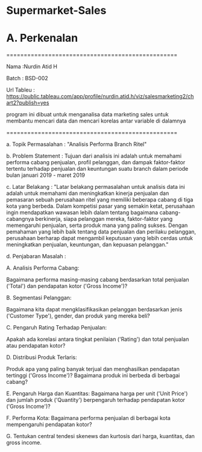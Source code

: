 # Supermarket-Sales

# A. Perkenalan

=================================================

Nama  :Nurdin Atid H

Batch : BSD-002

Url Tableu : https://public.tableau.com/app/profile/nurdin.atid.h/viz/salesmarketing2/chart2?publish=yes

program ini dibuat untuk menganalisa data marketing sales untuk membantu mencari data dan mencari korelas antar variable di dalamnya

=================================================

a. Topik Permasalahan : "Analisis Performa Branch Ritel"

b. Problem Statement : Tujuan dari analisis ini adalah untuk memahami performa cabang penjualan, profil pelanggan, dan dampak faktor-faktor tertentu terhadap penjualan dan keuntungan suatu branch dalam periode bulan januari 2019 - maret 2019

c. Latar Belakang : "Latar belakang permasalahan untuk analisis data ini adalah untuk memahami dan meningkatkan kinerja penjualan dan pemasaran sebuah perusahaan ritel yang memiliki beberapa cabang di tiga kota yang berbeda. Dalam kompetisi pasar yang semakin ketat, perusahaan ingin mendapatkan wawasan lebih dalam tentang bagaimana cabang-cabangnya berkinerja, siapa pelanggan mereka, faktor-faktor yang memengaruhi penjualan, serta produk mana yang paling sukses. Dengan pemahaman yang lebih baik tentang data penjualan dan perilaku pelanggan, perusahaan berharap dapat mengambil keputusan yang lebih cerdas untuk meningkatkan penjualan, keuntungan, dan kepuasan pelanggan."

d. Penjabaran Masalah :

A. Analisis Performa Cabang:

Bagaimana performa masing-masing cabang berdasarkan total penjualan ('Total') dan pendapatan kotor ('Gross Income')?

B. Segmentasi Pelanggan:

Bagaimana kita dapat mengklasifikasikan pelanggan berdasarkan jenis ('Customer Type'), gender, dan produk yang mereka beli?

C. Pengaruh Rating Terhadap Penjualan:

Apakah ada korelasi antara tingkat penilaian ('Rating') dan total penjualan atau pendapatan kotor?

D. Distribusi Produk Terlaris:

Produk apa yang paling banyak terjual dan menghasilkan pendapatan tertinggi ('Gross Income')? Bagaimana produk ini berbeda di berbagai cabang?

E. Pengaruh Harga dan Kuantitas:
Bagaimana harga per unit ('Unit Price') dan jumlah produk ('Quantity') berpengaruh terhadap pendapatan kotor ('Gross Income')?

F. Performa Kota:
Bagaimana performa penjualan di berbagai kota mempengaruhi pendapatan kotor?

G. Tentukan central tendesi skenews dan kurtosis dari harga, kuantitas, dan gross income.